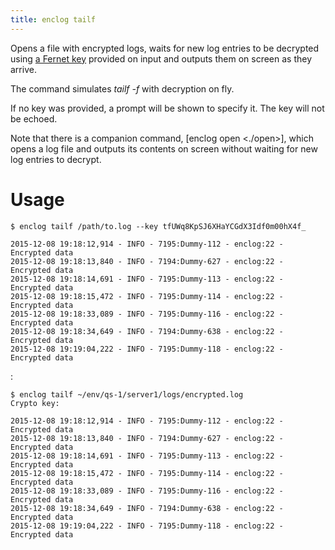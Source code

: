 ```yaml
---
title: enclog tailf
---
```


Opens a file with encrypted logs, waits for new log entries to be decrypted using
[a Fernet key](https://cryptography.io/en/latest/fernet/) provided on input and outputs them on screen as they arrive.

The command simulates *tailf -f* with decryption on fly.

If no key was provided, a prompt will be shown to specify it. The key will not be echoed.

Note that there is a companion command, [enclog open \<./open\>], which opens a log file and outputs its contents
on screen without waiting for new log entries to decrypt.

Usage
=====

    $ enclog tailf /path/to.log --key tfUWq8KpSJ6XHaYCGdX3Idf0m00hX4f_

    2015-12-08 19:18:12,914 - INFO - 7195:Dummy-112 - enclog:22 - Encrypted data
    2015-12-08 19:18:13,840 - INFO - 7194:Dummy-627 - enclog:22 - Encrypted data
    2015-12-08 19:18:14,691 - INFO - 7195:Dummy-113 - enclog:22 - Encrypted data
    2015-12-08 19:18:15,472 - INFO - 7195:Dummy-114 - enclog:22 - Encrypted data
    2015-12-08 19:18:33,089 - INFO - 7195:Dummy-116 - enclog:22 - Encrypted data
    2015-12-08 19:18:34,649 - INFO - 7194:Dummy-638 - enclog:22 - Encrypted data
    2015-12-08 19:19:04,222 - INFO - 7195:Dummy-118 - enclog:22 - Encrypted data

:

    $ enclog tailf ~/env/qs-1/server1/logs/encrypted.log
    Crypto key: 

    2015-12-08 19:18:12,914 - INFO - 7195:Dummy-112 - enclog:22 - Encrypted data
    2015-12-08 19:18:13,840 - INFO - 7194:Dummy-627 - enclog:22 - Encrypted data
    2015-12-08 19:18:14,691 - INFO - 7195:Dummy-113 - enclog:22 - Encrypted data
    2015-12-08 19:18:15,472 - INFO - 7195:Dummy-114 - enclog:22 - Encrypted data
    2015-12-08 19:18:33,089 - INFO - 7195:Dummy-116 - enclog:22 - Encrypted data
    2015-12-08 19:18:34,649 - INFO - 7194:Dummy-638 - enclog:22 - Encrypted data
    2015-12-08 19:19:04,222 - INFO - 7195:Dummy-118 - enclog:22 - Encrypted data
